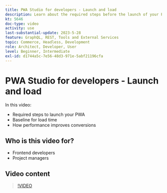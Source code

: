 ```yaml
---
title: PWA Studio for developers - Launch and load
description: Learn about the required steps before the launch of your PWA​, baseline for load time​, and how performance improves conversions.
kt: 5646
doc-type: video
activity: use
last-substantial-update: 2023-5-28
feature: GraphQL, REST, Tools and External Services
topic: Commerce, Headless, Development
role: Architect, Developer, User
level: Beginner, Intermediate
exl-id: d1744a5c-7e56-48d3-971e-5abf21196cfa
---
```

# PWA Studio for developers - Launch and load

In this video:

- Required steps to launch your PWA​
- Baseline for load time​
- How performance improves conversions

## Who is this video for?

- Frontend developers
- Project managers

## Video content

>[!VIDEO](https://video.tv.adobe.com/v/35717?quality=12&learn=on)
